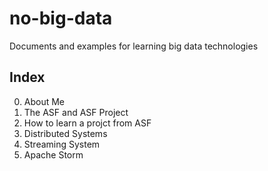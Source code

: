 # no-big-data
Documents and examples for learning big data technologies

## Index
0. About Me
1. The ASF and ASF Project
2. How to learn a projct from ASF
3. Distributed Systems
4. Streaming System
5. Apache Storm
